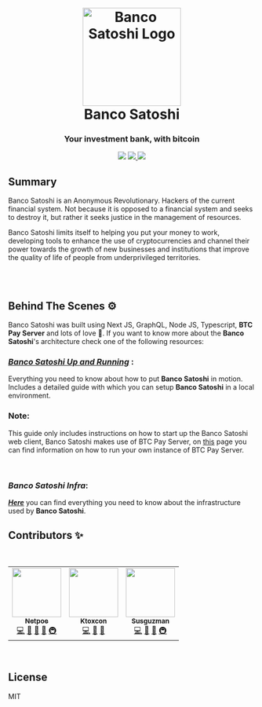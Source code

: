  <h1 align="center">
    <br>
    <a href="https://ibb.co/ZTHLH5s"><img src="https://i.ibb.co/GPsxsyw/BC.png" alt="Banco Satoshi Logo" border="0" width="200"></a>
    <br>
    Banco Satoshi
    <br>
  </h1>

  <h3 align="center">Your investment bank, with bitcoin</h3>
  <p align="center">
    <img src="https://img.shields.io/badge/version-1.0.0-green">    
    <a href="https://opensource.org/licenses/MIT">
      <img src="https://img.shields.io/badge/License-MIT-yellow.svg">
    </a>
    <a href="#contributors">
      <img src="https://img.shields.io/badge/contributors-3-blue">    
    </a>
  </p>

  ## Summary
Banco Satoshi is an Anonymous Revolutionary. Hackers of the current financial system.  Not because it is opposed to a financial system and seeks to destroy it, but rather it seeks justice in the management of resources.  

Banco Satoshi limits itself to helping you put your money to work, developing tools to enhance the use of cryptocurrencies and channel their  power towards the growth of new businesses and institutions that improve the quality of life of people from underprivileged territories.

  <br>
  <br>


  ## Behind The Scenes ⚙️

  Banco Satoshi was built using Next JS, GraphQL, Node JS, Typescript, **BTC Pay Server** and lots of love 💖. If you want to know more about the **Banco Satoshi**'s architecture check one of the following resources:

  ### **_[Banco Satoshi Up and Running](docs/up-and-running.md)_** :

  Everything you need to know about how to put **Banco Satoshi** in motion. Includes a detailed guide with which you can setup **Banco Satoshi** in a local environment.

  ### **Note**:
  This guide only includes instructions on how to start up the Banco Satoshi web client, Banco Satoshi makes use of BTC Pay Server, on [this](https://docs.btcpayserver.org/) page you can find information on how to run your own instance of BTC Pay Server.

  <br>

  ### **_Banco Satoshi Infra_**:

  **_[Here](https://github.com/aufacicenta/rapydbot-infra)_** you can find everything you need to know about the infrastructure used by **Banco Satoshi**\.
  <br>

  ## Contributors ✨

  <br>
  <table id="contributors" >
    <tr>
      <td align="center">
      <a href="https://github.com/netpoe">
      <img src="https://avatars.githubusercontent.com/u/4053518?v=4" width="100px;" alt=""/>
      <br />
      <sub><b>Netpoe</b></sub>
      </a><br />
      <a  href="#" title="Code">💻</a>
      <a  href="#" title="Reviewed  Pull Requests">👀<a>
      <a href="#"  title="Documentation">📖</a>
      <a href="#" title="Tools">🔧</a>
      <a href="#" title="Infrastructure (Hosting, Build-Tools, etc)">🚇</a>
      </td>
      <td align="center">
      <a href="https://github.com/Ktoxcon">
      <img src="https://avatars.githubusercontent.com/u/60626791?v=4" width="100px;" alt=""/>
      <br />
      <sub><b>Ktoxcon</b></sub>
      </a><br />
      <a href="#" title="Code">💻</a>
      <a href="#" title="Reviewed  Pull Requests">👀<a>
      <a href="#"  title="Documentation">📖</a>
      </td>
      <td align="center">
      <a href="https://github.com/susguzman">
      <img src="https://avatars.githubusercontent.com/u/7908092?v=4" width="100px;" alt=""/>
      <br />
      <sub><b>Susguzman</b></sub>
      </a><br />
      <a href="#" title="Code">💻</a>
      <a href="#" title="Reviewed  Pull Requests">👀<a>
      <a href="#"  title="Documentation">📖</a>
      <a href="#" title="Infrastructure (Hosting, Build-Tools, etc)">🚇</a>
      </td>
      </td>
    </tr>
  </table>
  <br>

  ## License

  MIT
